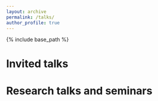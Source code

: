 ```yaml
---
layout: archive
permalink: /talks/
author_profile: true
---
```


{% include base_path %}

Invited talks
======


Research talks and seminars
======


